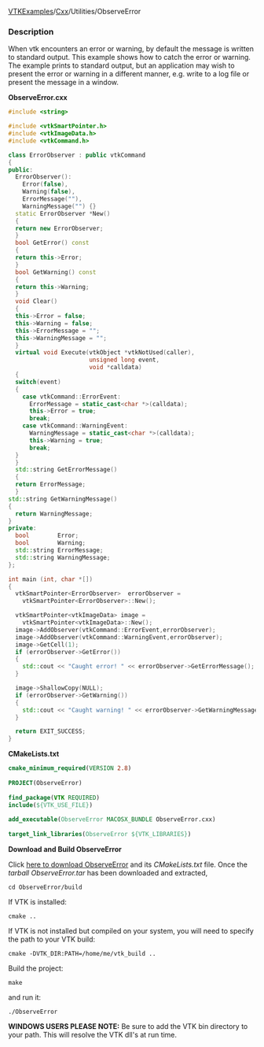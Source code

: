 [VTKExamples](/home/)/[Cxx](/Cxx)/Utilities/ObserveError

### Description
When vtk encounters an error or warning, by default the message is written to standard output. This example shows how to catch the error or warning. The example prints to standard output, but an application may wish to present the error or warning in a different manner, e.g. write to a log file or present the message in a window.

**ObserveError.cxx**
```c++
#include <string>

#include <vtkSmartPointer.h>
#include <vtkImageData.h>
#include <vtkCommand.h>

class ErrorObserver : public vtkCommand
{
public:
  ErrorObserver():
    Error(false),
    Warning(false),
    ErrorMessage(""),
    WarningMessage("") {}
  static ErrorObserver *New()
  {
  return new ErrorObserver;
  }
  bool GetError() const
  {
  return this->Error;
  }
  bool GetWarning() const
  {
  return this->Warning;
  }
  void Clear()
  {
  this->Error = false;
  this->Warning = false;
  this->ErrorMessage = "";
  this->WarningMessage = "";
  }
  virtual void Execute(vtkObject *vtkNotUsed(caller),
                       unsigned long event,
                       void *calldata)
  {
  switch(event)
  {
    case vtkCommand::ErrorEvent:
      ErrorMessage = static_cast<char *>(calldata);
      this->Error = true;
      break;
    case vtkCommand::WarningEvent:
      WarningMessage = static_cast<char *>(calldata);
      this->Warning = true;
      break;
  }
  }
  std::string GetErrorMessage()
  {
  return ErrorMessage;
  }
std::string GetWarningMessage()
{
  return WarningMessage;
}
private:
  bool        Error;
  bool        Warning;
  std::string ErrorMessage;
  std::string WarningMessage;
};

int main (int, char *[])
{
  vtkSmartPointer<ErrorObserver>  errorObserver =
    vtkSmartPointer<ErrorObserver>::New();

  vtkSmartPointer<vtkImageData> image =
    vtkSmartPointer<vtkImageData>::New();
  image->AddObserver(vtkCommand::ErrorEvent,errorObserver);
  image->AddObserver(vtkCommand::WarningEvent,errorObserver);
  image->GetCell(1);
  if (errorObserver->GetError())
  {
    std::cout << "Caught error! " << errorObserver->GetErrorMessage();
  }

  image->ShallowCopy(NULL);
  if (errorObserver->GetWarning())
  {
    std::cout << "Caught warning! " << errorObserver->GetWarningMessage();
  }

  return EXIT_SUCCESS;
}
```
**CMakeLists.txt**
```cmake
cmake_minimum_required(VERSION 2.8)
 
PROJECT(ObserveError)
 
find_package(VTK REQUIRED)
include(${VTK_USE_FILE})
 
add_executable(ObserveError MACOSX_BUNDLE ObserveError.cxx)
 
target_link_libraries(ObserveError ${VTK_LIBRARIES})
```

**Download and Build ObserveError**

Click [here to download ObserveError](https://github.com/lorensen/VTKWikiExamplesTarballs/raw/master/ObserveError.tar) and its *CMakeLists.txt* file.
Once the *tarball ObserveError.tar* has been downloaded and extracted,
```
cd ObserveError/build 
```
If VTK is installed:
```
cmake ..
```
If VTK is not installed but compiled on your system, you will need to specify the path to your VTK build:
```
cmake -DVTK_DIR:PATH=/home/me/vtk_build ..
```
Build the project:
```
make
```
and run it:
```
./ObserveError
```
**WINDOWS USERS PLEASE NOTE:** Be sure to add the VTK bin directory to your path. This will resolve the VTK dll's at run time.

